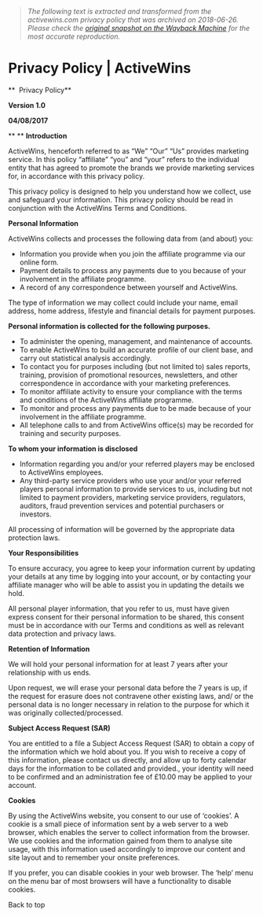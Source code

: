 > *The following text is extracted and transformed from the activewins.com privacy policy that was archived on 2018-06-26. Please check the [original snapshot on the Wayback Machine](https://web.archive.org/web/20180626080821id_/http%3A//www.activewins.com/privacy-policy) for the most accurate reproduction.*

# Privacy Policy | ActiveWins

**  Privacy Policy**

**Version 1.0**

**04/08/2017**

** ** **Introduction**

ActiveWins, henceforth referred to as “We” “Our” “Us” provides marketing service. In this policy “affiliate” “you” and “your” refers to the individual entity that has agreed to promote the brands we provide marketing services for, in accordance with this privacy policy.

This privacy policy is designed to help you understand how we collect, use and safeguard your information. This privacy policy should be read in conjunction with the ActiveWins Terms and Conditions.

**Personal Information**

ActiveWins collects and processes the following data from (and about) you:

  * Information you provide when you join the affiliate programme via our online form.
  * Payment details to process any payments due to you because of your involvement in the affiliate programme.
  * A record of any correspondence between yourself and ActiveWins.



The type of information we may collect could include your name, email address, home address, lifestyle and financial details for payment purposes.

**Personal information is collected for the following purposes.**

  * To administer the opening, management, and maintenance of accounts.
  * To enable ActiveWins to build an accurate profile of our client base, and carry out statistical analysis accordingly.
  * To contact you for purposes including (but not limited to) sales reports, training, provision of promotional resources, newsletters, and other correspondence in accordance with your marketing preferences.
  * To monitor affiliate activity to ensure your compliance with the terms and conditions of the ActiveWins affiliate programme.
  * To monitor and process any payments due to be made because of your involvement in the affiliate programme.
  * All telephone calls to and from ActiveWins office(s) may be recorded for training and security purposes.



**To whom your information is disclosed**

  * Information regarding you and/or your referred players may be enclosed to ActiveWins employees.
  * Any third-party service providers who use your and/or your referred players personal information to provide services to us, including but not limited to payment providers, marketing service providers, regulators, auditors, fraud prevention services and potential purchasers or investors.



All processing of information will be governed by the appropriate data protection laws.

**Your Responsibilities**

To ensure accuracy, you agree to keep your information current by updating your details at any time by logging into your account, or by contacting your affiliate manager who will be able to assist you in updating the details we hold.

All personal player information, that you refer to us, must have given express consent for their personal information to be shared, this consent must be in accordance with our Terms and conditions as well as relevant data protection and privacy laws.

**Retention of Information**

We will hold your personal information for at least 7 years after your relationship with us ends.

Upon request, we will erase your personal data before the 7 years is up, if the request for erasure does not contravene other existing laws, and/ or the personal data is no longer necessary in relation to the purpose for which it was originally collected/processed.

**Subject Access Request (SAR)**

You are entitled to a file a Subject Access Request (SAR) to obtain a copy of the information which we hold about you. If you wish to receive a copy of this information, please contact us directly, and allow up to forty calendar days for the information to be collated and provided., your identity will need to be confirmed and an administration fee of £10.00 may be applied to your account.

**Cookies**

By using the ActiveWins website, you consent to our use of ‘cookies’. A cookie is a small piece of information sent by a web server to a web browser, which enables the server to collect information from the browser. We use cookies and the information gained from them to analyse site usage, with this information used accordingly to improve our content and site layout and to remember your onsite preferences.

If you prefer, you can disable cookies in your web browser. The ‘help’ menu on the menu bar of most browsers will have a functionality to disable cookies.

Back to top
